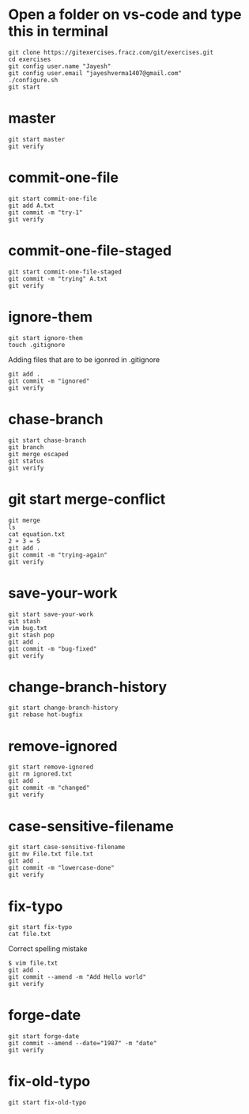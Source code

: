 # Open a folder on vs-code and type this in terminal

```
git clone https://gitexercises.fracz.com/git/exercises.git
cd exercises
git config user.name "Jayesh"
git config user.email "jayeshverma1407@gmail.com"
./configure.sh
git start
```

# master
 ```
git start master
git verify
```
# commit-one-file
```
git start commit-one-file
git add A.txt
git commit -m "try-1"
git verify
```
# commit-one-file-staged
```
git start commit-one-file-staged
git commit -m "trying" A.txt
git verify
```

# ignore-them
```
git start ignore-them
touch .gitignore
```
Adding files that are to be igonred in .gitignore
```
git add .
git commit -m "ignored"
git verify
```
# chase-branch
```
git start chase-branch
git branch
git merge escaped
git status
git verify 
```

# git start merge-conflict
```
git merge
ls
cat equation.txt
2 + 3 = 5
git add .
git commit -m "trying-again"
git verify
```
# save-your-work
```
git start save-your-work
git stash
vim bug.txt
git stash pop
git add .
git commit -m "bug-fixed"
git verify
```

# change-branch-history
```
git start change-branch-history
git rebase hot-bugfix
```
# remove-ignored
```
git start remove-ignored
git rm ignored.txt
git add .
git commit -m "changed"
git verify

```
# case-sensitive-filename
```
git start case-sensitive-filename
git mv File.txt file.txt
git add .
git commit -m "lowercase-done"
git verify
```

# fix-typo
```
git start fix-typo
cat file.txt

```
Correct spelling mistake

```
$ vim file.txt
git add .
git commit --amend -m "Add Hello world"
git verify

```

# forge-date
```
git start forge-date
git commit --amend --date="1987" -m "date"
git verify
```
# fix-old-typo
```
git start fix-old-typo
```


